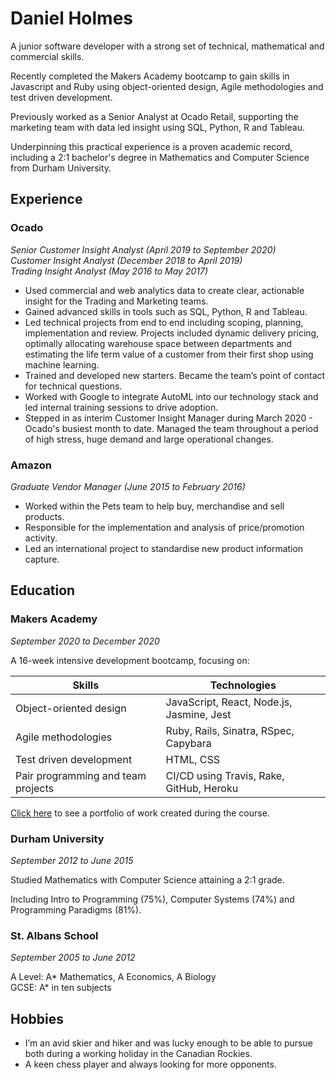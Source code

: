 # Daniel Holmes

A junior software developer with a strong set of technical, mathematical and commercial skills.

Recently completed the Makers Academy bootcamp to gain skills in Javascript and Ruby using object-oriented design, Agile methodologies and test driven development.

Previously worked as a Senior Analyst at Ocado Retail, supporting the marketing team with data led insight using SQL, Python, R and Tableau.

Underpinning this practical experience is a proven academic record, including a 2:1 bachelor's degree in Mathematics and Computer Science from Durham University.

## Experience

### Ocado
*Senior Customer Insight Analyst (April 2019 to September 2020)*  
*Customer Insight Analyst (December 2018 to April 2019)*  
*Trading Insight Analyst (May 2016 to May 2017)*  

- Used commercial and web analytics data to create clear, actionable insight for the Trading and Marketing teams.
- Gained advanced skills in tools such as SQL, Python, R and Tableau. 
- Led technical projects from end to end including scoping, planning, implementation and review. Projects included dynamic delivery pricing, optimally allocating warehouse space between departments and estimating the life term value of a customer from their first shop using machine learning.
- Trained and developed new starters. Became the team’s point of contact for technical questions.
- Worked with Google to integrate AutoML into our technology stack and led internal training sessions to drive adoption.
- Stepped in as interim Customer Insight Manager during March 2020 - Ocado's busiest month to date. Managed the team throughout a period of high stress, huge demand and large operational changes.

### Amazon 
*Graduate Vendor Manager (June 2015 to February 2016)*

- Worked within the Pets team to help buy, merchandise and sell products.
- Responsible for the implementation and analysis of price/promotion activity.
- Led an international project to standardise new product information capture.

## Education

### Makers Academy
*September 2020 to December 2020*

A 16-week intensive development bootcamp, focusing on:

|  Skills | Technologies   |
|--------|-----|
| Object-oriented design | JavaScript, React, Node.js, Jasmine, Jest |
|  Agile methodologies | Ruby, Rails, Sinatra, RSpec, Capybara |
| Test driven development | HTML, CSS |
| Pair programming and team projects | CI/CD using Travis, Rake, GitHub, Heroku |

[Click here](Portfolio.md) to see a portfolio of work created during the course.



### Durham University
*September 2012 to June 2015*

Studied Mathematics with Computer Science attaining a 2:1 grade.

Including Intro to Programming (75%), Computer Systems (74%) and Programming Paradigms (81%).

 ### St. Albans School
 *September 2005 to June 2012*

A Level: A* Mathematics, A Economics, A Biology  
GCSE: A* in ten subjects

## Hobbies

- I’m an avid skier and hiker and was lucky enough to be able to pursue both during a working holiday in the Canadian Rockies.
- A keen chess player and always looking for more opponents.
